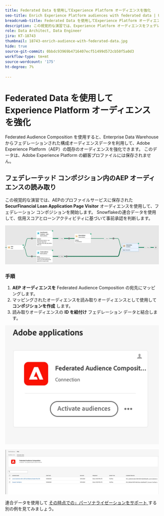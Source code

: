 ```yaml
---
title: Federated Data を使用してExperience Platform オーディエンスを強化
seo-title: Enrich Experience Platform audiences with federated data | Unlock cross-channel insights with Federated Audience Composition
breadcrumb-title: Federated Data を使用してExperience Platform オーディエンスを強化
description: この視覚的な演習では、Experience Platform オーディエンスをフェデレーテッド データで強化します。
role: Data Architect, Data Engineer
jira: KT-18743
thumbnail: 18743-enrich-audience-with-federated-data.jpg
hide: true
source-git-commit: 0bbdc93969b4716407ecf51499d572cb50f5a0d3
workflow-type: tm+mt
source-wordcount: '175'
ht-degree: 7%

---
```



# Federated Data を使用してExperience Platform オーディエンスを強化

Federated Audience Composition を使用すると、Enterprise Data Warehouse からフェデレーションされた構成オーディエンスデータを利用して、Adobe Experience Platform（AEP）の既存のオーディエンスを強化できます。 このデータは、Adobe Experience Platform の顧客プロファイルには保存されません。

## フェデレーテッド コンポジション内のAEP オーディエンスの読み取り

この視覚的な演習では、AEPのプロファイルサービスに保存された **SecurFinancial Loan Application Page Visitor** オーディエンスを使用して、フェデレーション コンポジションを開始します。 Snowflakeの連合データを使用して、信用スコアとローンアクティビティに基づいて事前承認を判断します。

![federated-composition-example](assets/snowflake-preapproval.png)

### 手順

1. **AEP オーディエンスを** Federated Audience Composition の宛先にマッピングします。
2. マッピングされたオーディエンスを読み取りオーディエンスとして使用して **コンポジションを作成** します。
3. 読み取りオーディエンスの **ID を紐付け** フェデレーション データと結合します。

![federated-method-1-1](assets/federated-method-1-1.png)

![federated-method-1-2](assets/federated-method-1-2.png)

連合データを使用して [ その時点での」パーソナライゼーションをサポート ](drive-in-the-moment-personalization.md) する別の例を見てみましょう。
